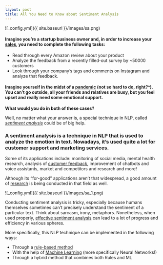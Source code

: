 ```yaml
---
layout: post
title: All You Need to Know about Sentiment Analysis
---
```


![_config.yml]({{ site.baseurl }}/images/sa.png)

#### Imagine you’re a startup business owner and, in order to increase your [sales](https://getthematic.com/insights/sentiment-analysis/), you need to complete the following tasks:
* Read through every Amazon review about your product
* Analyze the feedback from a recently filled-out survey by ~50000 customers 
* Look through your company’s tags and comments on Instagram and analyze that feedback. 

#### Imagine yourself in the midst of a [pandemic](https://omdena.com/blog/mental-health-ai/#:~:text=The%20power%20of%20sentiment%20analysis,level%20patterns%20presented%20in%20data.) (not so hard to do, right?^). You can’t go outside, all your friends and relatives are busy, but you feel upset and really need some emotional support.

**What would you do in both of these cases?** 

Well, no matter what your answer is, a special technique in NLP, called [*sentiment analysis*](https://en.wikipedia.org/wiki/Sentiment_analysis) could be of big help. 

### A sentiment analysis is a technique in NLP that is used to analyze the emotion in text. Nowadays, it’s used quite a lot for customer support and marketing services. 
Some of its applications include: monitoring of social media, mental health research, analysis of [customer feedback](https://monkeylearn.com/sentiment-analysis), improvement of chatbots and voice assistants, market and competitors and research and more! 

Although its “for-good” applications aren’t that widespread, a good amount of [research](https://www.irjet.net/archives/V7/i7/IRJET-V7I7914.pdf) is being conducted in that field as well.

![_config.yml]({{ site.baseurl }}/images/sa_1.png)

Conducting sentiment analysis is tricky, especially because humans themselves sometimes can’t precisely understand the sentiment of a particular text. Think about sarcasm, irony, metaphors. Nonetheless, when used properly, [effective sentiment analysis](https://saidaibrg.github.io/ML-Approach/) can lead to a lot of progress and efficiency in various spheres. 

More specifically, this NLP technique can be implemented in the following ways: 
* Through a [rule-based method](https://saidaibrg.github.io/Sentiment-Analysis/)
* With the help of [Machine Learning](https://saidaibrg.github.io/ML-Approach/) (more specifically Neural Networks!)
* Through a hybrid method that combines both Rules and ML 



